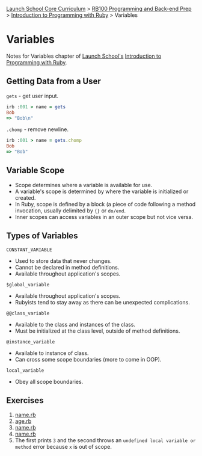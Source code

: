 [Launch School Core Curriculum][readme] >
[RB100 Programming and Back-end Prep][rb100] >
[Introduction to Programming with Ruby][intro-notes] >
Variables

# Variables

Notes for Variables chapter of [Launch School's][launch-school] [Introduction to Programming with Ruby][intro-to-ruby].

## Getting Data from a User

`gets` - get user input.

```ruby
irb :001 > name = gets
Bob
=> "Bob\n"
```

`.chomp` - remove newline.

```ruby
irb :001 > name = gets.chomp
Bob
=> "Bob"
```

## Variable Scope

- Scope determines where a variable is available for use.
- A variable's scope is determined by where the variable is initialized or created.
- In Ruby, scope is defined by a block (a piece of code following a method invocation, usually delimited by `{}` or `do/end`.
- Inner scopes can access variables in an outer scope but not vice versa.

## Types of Variables

`CONSTANT_VARIABLE`

- Used to store data that never changes.
- Cannot be declared in method definitions.
- Available throughout application's scopes.

`$global_variable`

- Available throughout application's scopes.
- Rubyists tend to stay away as there can be unexpected complications.

`@@class_variable`

- Available to the class and instances of the class.
- Must be initialized at the class level, outside of method definitions.

`@instance_variable`

- Available to instance of class.
- Can cross some scope boundaries (more to come in OOP).

`local_variable`

- Obey all scope boundaries.

## Exercises

1. [name.rb](name.rb)
2. [age.rb](age.rb)
3. [name.rb](name.rb)
4. [name.rb](name.rb)
5. The first prints `3` and the second throws an `undefined local variable or method` error because `x` is out of scope.

<!-- internal links -->

[intro-notes]: /books/introduction_to_programming_with_ruby/contents.md
[rb100]: /rb100/notes.md
[readme]: /README.md

<!-- external links -->

[intro-to-ruby]: https://launchschool.com/books/ruby
[launch-school]: https://launchschool.com
